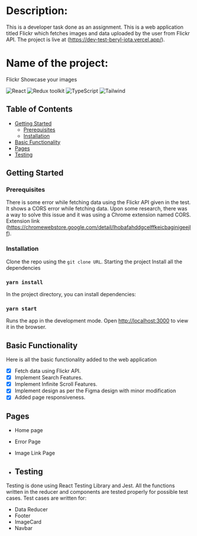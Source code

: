 # Description:

This is a developer task done as an assignment. This is a web application titled Flickr which fetches images and data  uploaded by the user from Flickr API. 
The project is live at  (https://dev-test-beryl-iota.vercel.app/).

# Name of the project:

Flickr
Showcase your images

![React](https://img.shields.io/badge/React-blue)
![Redux toolkit](https://img.shields.io/badge/RTK-purple)
![TypeScript](https://img.shields.io/badge/TypeScript-green)
![Tailwind](https://img.shields.io/badge/Tailwind-hotpink)

## Table of Contents

- [Getting Started](#getting-started)
  - [Prerequisites](#prerequisites)
  - [Installation](#installation)
- [Basic Functionality](#basic-functionality)
- [Pages](#pages)
- [Testing](#testing)

## Getting Started
### Prerequisites
There is some error while fetching data using the Flickr API given in the test. It shows a CORS error while fetching data. Upon some research, there was a way to 
solve this issue and it was using a Chrome extension named CORS.
Extension link (https://chromewebstore.google.com/detail/lhobafahddgcelffkeicbaginigeejlf).

### Installation
Clone the repo using the `git clone URL`.
Starting the project
Install all the dependencies
### `yarn install`

In the project directory, you can install dependencies:

### `yarn start`
Runs the app in the development mode.
Open [http://localhost:3000](http://localhost:3000) to view it in the browser.

## Basic Functionality
Here is all the basic functionality added to the web application
- [X]  Fetch data using Flickr API.
- [X] Implement Search Features.
- [X] Implement Infinite Scroll Features.
- [X] Implement design as per the Figma design with minor modification
- [X] Added page responsiveness.

## Pages
- Home page
- Error Page
- Image Link Page

- ## Testing
Testing is done using React Testing Library and Jest.
All the functions written in the reducer and components are tested properly for  possible test cases.
Test cases are written for:
- Data Reducer
- Footer
- ImageCard
- Navbar
